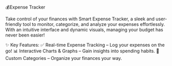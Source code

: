💰Expense Tracker 

Take control of your finances with Smart Expense Tracker, a sleek and user-friendly tool to monitor, categorize, and analyze your expenses effortlessly. With an intuitive interface and dynamic visuals, managing your budget has never been easier!

✨ Key Features:
✅ Real-time Expense Tracking – Log your expenses on the go!
📊 Interactive Charts & Graphs – Gain insights into spending habits.
📝 Custom Categories – Organize your finances your way.
